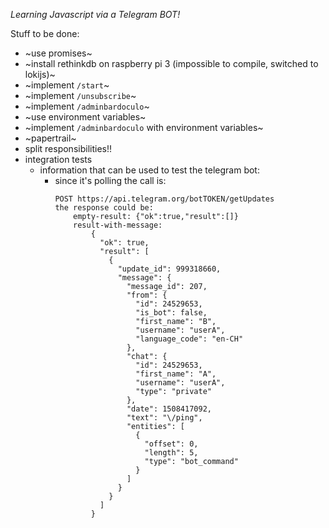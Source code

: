 *Learning Javascript via a Telegram BOT!*

Stuff to be done:

- ~use promises~
- ~install rethinkdb on raspberry pi 3 (impossible to compile, switched to lokijs)~
- ~implement `/start`~
- ~implement `/unsubscribe`~
- ~implement `/adminbardoculo`~
- ~use environment variables~
- ~implement `/adminbardoculo` with environment variables~
- ~papertrail~
- split responsibilities!!
- integration tests
    - information that can be used to test the telegram bot:
        - since it's polling the call is:
            ```
            POST https://api.telegram.org/botTOKEN/getUpdates
            the response could be:
                empty-result: {"ok":true,"result":[]}
                result-with-message:
                    {
                      "ok": true,
                      "result": [
                        {
                          "update_id": 999318660,
                          "message": {
                            "message_id": 207,
                            "from": {
                              "id": 24529653,
                              "is_bot": false,
                              "first_name": "B",
                              "username": "userA",
                              "language_code": "en-CH"
                            },
                            "chat": {
                              "id": 24529653,
                              "first_name": "A",
                              "username": "userA",
                              "type": "private"
                            },
                            "date": 1508417092,
                            "text": "\/ping",
                            "entities": [
                              {
                                "offset": 0,
                                "length": 5,
                                "type": "bot_command"
                              }
                            ]
                          }
                        }
                      ]
                    }

            ```